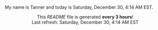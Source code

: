 My name is Tanner and today is Saturday, December 30, 4:14 AM EST.

<p align="center">This <i>README</i> file is generated <b>every 3 hours</b>!</br>Last refresh: Saturday, December 30, 4:14 AM EST<br /></p>
